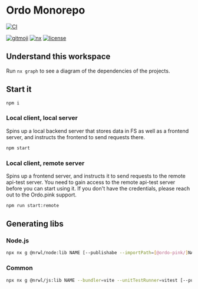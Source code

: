 # Ordo Monorepo

[![CI](https://github.com/ordo-pink/ordo/actions/workflows/ci.yml/badge.svg)](https://github.com/ordo-pink/ordo/actions/workflows/ci.yml)

[![gitmoji](https://img.shields.io/badge/gitmoji-%20😜%20😍-FFDD67.svg)](https://gitmoji.carloscuesta.me/)
[![nx](https://img.shields.io/badge/generated%20with-nx-blue)](https://nx.dev)
[![license](https://img.shields.io/github/license/ordo-pink/ordo)](https://github.com/ordo-pink/ordo)

## Understand this workspace

Run `nx graph` to see a diagram of the dependencies of the projects.

## Start it

```sh
npm i
```

### Local client, local server

Spins up a local backend server that stores data in FS as well as a frontend server, and instructs
the frontend to send requests there.

```sh
npm start
```

### Local client, remote server

Spins up a frontend server, and instructs it to send requests to the remote api-test server. You
need to gain access to the remote api-test server before you can start using it. If you don't have
the credentials, please reach out to the Ordo.pink support.

```sh
npm run start:remote
```

## Generating libs

### Node.js

```sh
npx nx g @nrwl/node:lib NAME [--publishabe --importPath=[@ordo-pink/]NAME]
```

### Common

```sh
npx nx g @nrwl/js:lib NAME --bundler=vite --unitTestRunner=vitest [--publishable --importPath=[@ordo-pink/]NAME]
```
